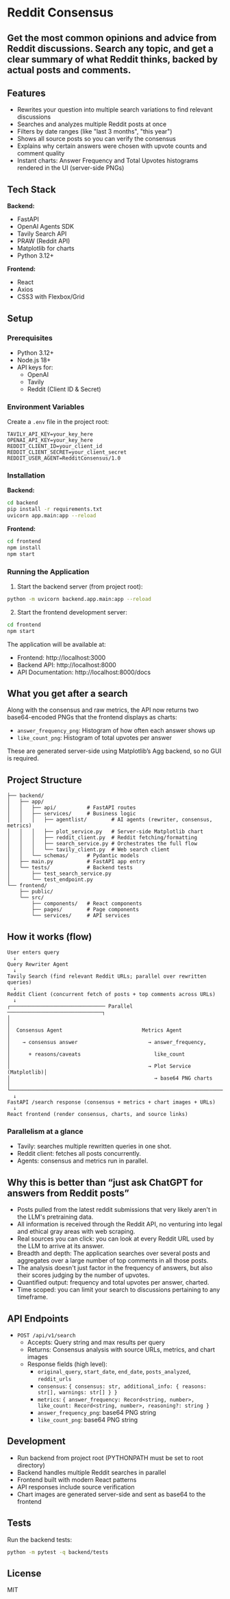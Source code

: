 # Reddit Consensus

## Get the most common opinions and advice from Reddit discussions. Search any topic, and get a clear summary of what Reddit thinks, backed by actual posts and comments.

## Features

- Rewrites your question into multiple search variations to find relevant discussions
- Searches and analyzes multiple Reddit posts at once
- Filters by date ranges (like "last 3 months", "this year")
- Shows all source posts so you can verify the consensus
- Explains why certain answers were chosen with upvote counts and comment quality
- Instant charts: Answer Frequency and Total Upvotes histograms rendered in the UI (server-side PNGs)

## Tech Stack

**Backend:**
- FastAPI
- OpenAI Agents SDK
- Tavily Search API
- PRAW (Reddit API)
- Matplotlib for charts
- Python 3.12+

**Frontend:**
- React
- Axios
- CSS3 with Flexbox/Grid

## Setup

### Prerequisites
- Python 3.12+
- Node.js 18+
- API keys for:
  - OpenAI
  - Tavily
  - Reddit (Client ID & Secret)

### Environment Variables
Create a `.env` file in the project root:
```env
TAVILY_API_KEY=your_key_here
OPENAI_API_KEY=your_key_here
REDDIT_CLIENT_ID=your_client_id
REDDIT_CLIENT_SECRET=your_client_secret
REDDIT_USER_AGENT=RedditConsensus/1.0
```

### Installation

**Backend:**
```bash
cd backend
pip install -r requirements.txt
uvicorn app.main:app --reload
```

**Frontend:**
```bash
cd frontend
npm install
npm start
```

### Running the Application

1. Start the backend server (from project root):
```bash
python -m uvicorn backend.app.main:app --reload
```

2. Start the frontend development server:
```bash
cd frontend
npm start
```

The application will be available at:
- Frontend: http://localhost:3000
- Backend API: http://localhost:8000
- API Documentation: http://localhost:8000/docs

## What you get after a search

Along with the consensus and raw metrics, the API now returns two base64-encoded PNGs that the frontend displays as charts:

- `answer_frequency_png`: Histogram of how often each answer shows up
- `like_count_png`: Histogram of total upvotes per answer

These are generated server-side using Matplotlib’s Agg backend, so no GUI is required.

## Project Structure

```
├── backend/
│   ├── app/
│   │   ├── api/          # FastAPI routes
│   │   ├── services/     # Business logic
│   │   │   ├── agentlist/        # AI agents (rewriter, consensus, metrics)
│   │   │   ├── plot_service.py   # Server-side Matplotlib chart
│   │   │   ├── reddit_client.py  # Reddit fetching/formatting
│   │   │   ├── search_service.py # Orchestrates the full flow
│   │   │   └── tavily_client.py  # Web search client
│   │   └── schemas/      # Pydantic models
│   ├── main.py           # FastAPI app entry
│   └── tests/            # Backend tests
│       ├── test_search_service.py
│       └── test_endpoint.py
└── frontend/
    ├── public/
    └── src/
        ├── components/   # React components
        ├── pages/        # Page components
        └── services/     # API services
```

## How it works (flow)

```
User enters query
  ↓
Query Rewriter Agent
  ↓
Tavily Search (find relevant Reddit URLs; parallel over rewritten queries)
  ↓
Reddit Client (concurrent fetch of posts + top comments across URLs)
  ↓
┌─────────────────────────────── Parallel ───────────────────────────────┐
│                                                                       │
│  Consensus Agent                          Metrics Agent               │
│    → consensus answer                       → answer_frequency,        │
│      + reasons/caveats                        like_count               │
│                                             → Plot Service (Matplotlib)│
│                                               → base64 PNG charts      │
└───────────────────────────────────────────────────────────────────────┘
  ↓
FastAPI /search response (consensus + metrics + chart images + URLs)
  ↓
React frontend (render consensus, charts, and source links)
```

### Parallelism at a glance

- Tavily: searches multiple rewritten queries in one shot.
- Reddit client: fetches all posts concurrently.
- Agents: consensus and metrics run in parallel.

## Why this is better than “just ask ChatGPT for answers from Reddit posts”
- Posts pulled from the latest reddit submissions that very likely aren't in the LLM's pretraining data.
- All information is received through the Reddit API, no venturing into legal and ethical gray areas with web scraping.
- Real sources you can click: you can look at every Reddit URL used by the LLM to arrive at its answer.
- Breadth and depth: The application searches over several posts and aggregates over a large number of top comments in all those posts.
- The analysis doesn't just factor in the frequency of answers, but also their scores judging by the number of upvotes.
- Quantified output: frequency and total upvotes per answer, charted.
- Time scoped: you can limit your search to discussions pertaining to any timeframe.


## API Endpoints

- `POST /api/v1/search`
  - Accepts: Query string and max results per query
  - Returns: Consensus analysis with source URLs, metrics, and chart images
  - Response fields (high level):
    - `original_query`, `start_date`, `end_date`, `posts_analyzed`, `reddit_urls`
    - `consensus`: `{ consensus: str, additional_info: { reasons: str[], warnings: str[] } }`
    - `metrics`: `{ answer_frequency: Record<string, number>, like_count: Record<string, number>, reasoning?: string }`
    - `answer_frequency_png`: base64 PNG string
    - `like_count_png`: base64 PNG string

## Development

- Run backend from project root (PYTHONPATH must be set to root directory)
- Backend handles multiple Reddit searches in parallel
- Frontend built with modern React patterns
- API responses include source verification
- Chart images are generated server-side and sent as base64 to the frontend

## Tests

Run the backend tests:

```bash
python -m pytest -q backend/tests
```

## License

MIT
